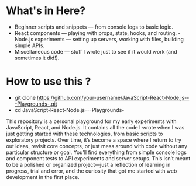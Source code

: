 # What's in Here? 
- Beginner scripts and snippets — from console logs to basic logic.
- React components — playing with props, state, hooks, and routing.
-Node.js experiments — setting up servers, working with files, building simple APIs.
- Miscellaneous code — stuff I wrote just to see if it would work (and sometimes it did!).

# How to use this ?
- git clone https://github.com/your-username/JavaScript-React-Node.js---Playgrounds-.git
- cd JavaScript-React-Node.js---Playgrounds-



This repository is a personal playground for my early experiments with JavaScript, React, and Node.js. It contains all the code I wrote when I was just getting started with these technologies, from basic scripts to exploratory projects. Over time, it’s become a space where I return to try out ideas, revisit core concepts, or just mess around with code without any particular structure or goal. You’ll find everything from simple console logs and component tests to API experiments and server setups. This isn’t meant to be a polished or organized project—just a reflection of learning in progress, trial and error, and the curiosity that got me started with web development in the first place.
